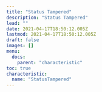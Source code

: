 ```yaml
---
title: "Status Tampered"
description: "Status Tampered"
lead: ""
date: 2021-04-17T18:50:12.005Z
lastmod: 2021-04-17T18:50:12.005Z
draft: false
images: []
menu:
  docs:
    parent: "characteristic"
toc: true
characteristic:
  name: "StatusTampered"
---
```

